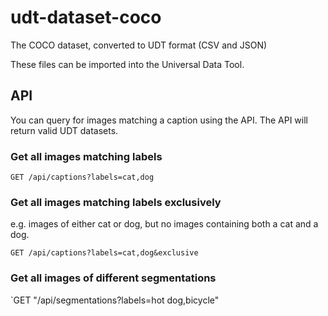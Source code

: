 # udt-dataset-coco

The COCO dataset, converted to UDT format (CSV and JSON)

These files can be imported into the Universal Data Tool.

## API

You can query for images matching a caption using the API. The API will return
valid UDT datasets.

### Get all images matching labels

`GET /api/captions?labels=cat,dog`

### Get all images matching labels exclusively

e.g. images of either cat or dog, but no images containing both a cat and a dog.

`GET /api/captions?labels=cat,dog&exclusive`

### Get all images of different segmentations

`GET "/api/segmentations?labels=hot dog,bicycle"
